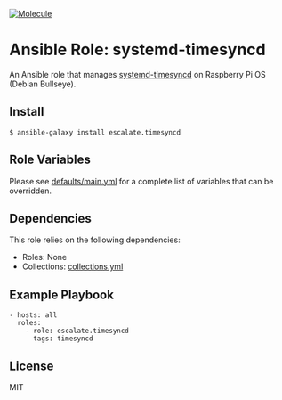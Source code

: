 [![Molecule](https://github.com/escalate/ansible-raspberry-systemd-timesyncd/actions/workflows/molecule.yml/badge.svg?branch=master&event=push)](https://github.com/escalate/ansible-raspberry-systemd-timesyncd/actions/workflows/molecule.yml)

# Ansible Role: systemd-timesyncd

An Ansible role that manages [systemd-timesyncd](https://www.freedesktop.org/software/systemd/man/systemd-timesyncd.service.html) on Raspberry Pi OS (Debian Bullseye).

## Install

```
$ ansible-galaxy install escalate.timesyncd
```

## Role Variables

Please see [defaults/main.yml](https://github.com/escalate/ansible-raspberry-systemd-timesyncd/blob/master/defaults/main.yml) for a complete list of variables that can be overridden.

## Dependencies

This role relies on the following dependencies:

* Roles: None
* Collections: [collections.yml](https://github.com/escalate/ansible-raspberry-systemd-timesyncd/blob/master/collections.yml)

## Example Playbook

```
- hosts: all
  roles:
    - role: escalate.timesyncd
      tags: timesyncd
```

## License

MIT
